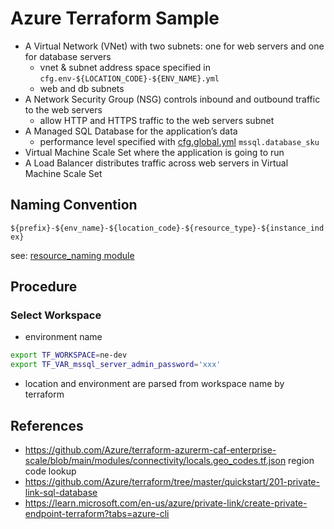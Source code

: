 # Azure Terraform Sample

- A Virtual Network (VNet) with two subnets: one for web servers and one for database servers
  - vnet & subnet address space specified in `cfg.env-${LOCATION_CODE}-${ENV_NAME}.yml`
  - web and db subnets
- A Network Security Group (NSG) controls inbound and outbound traffic to the web servers
  - allow HTTP and HTTPS traffic to the web servers subnet
- A Managed SQL Database for the application’s data
  - performance level specified with [cfg.global.yml](cfg.global.yml) `mssql.database_sku`
- Virtual Machine Scale Set where the application is going to run
- A Load Balancer distributes traffic across web servers in Virtual Machine Scale Set

## Naming Convention

`${prefix}-${env_name}-${location_code}-${resource_type}-${instance_index}`

see: [resource_naming module](modules/resource_naming/README.md)

## Procedure

### Select Workspace

- environment name

```bash
export TF_WORKSPACE=ne-dev
export TF_VAR_mssql_server_admin_password='xxx'
```

- location and environment are parsed from workspace name by terraform

###

## References

- https://github.com/Azure/terraform-azurerm-caf-enterprise-scale/blob/main/modules/connectivity/locals.geo_codes.tf.json region code lookup
- https://github.com/Azure/terraform/tree/master/quickstart/201-private-link-sql-database
- https://learn.microsoft.com/en-us/azure/private-link/create-private-endpoint-terraform?tabs=azure-cli
